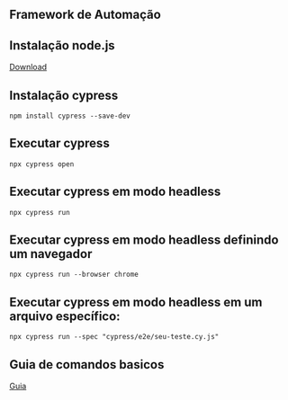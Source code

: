 ## Framework de Automação


## Instalação node.js
[Download](https://nodejs.org/pt/download/prebuilt-installer)


## Instalação cypress 
```
npm install cypress --save-dev
```

## Executar cypress 
```
npx cypress open
```

## Executar cypress em modo headless
```
npx cypress run
```

## Executar cypress em modo headless definindo um navegador
```
npx cypress run --browser chrome
```

## Executar cypress em modo headless em um arquivo específico:
```
npx cypress run --spec "cypress/e2e/seu-teste.cy.js"
```

## Guia de comandos basicos 
[Guia](https://github.com/victorhfsilva/guia-dos-testes-automatizados/tree/main/Cypress)